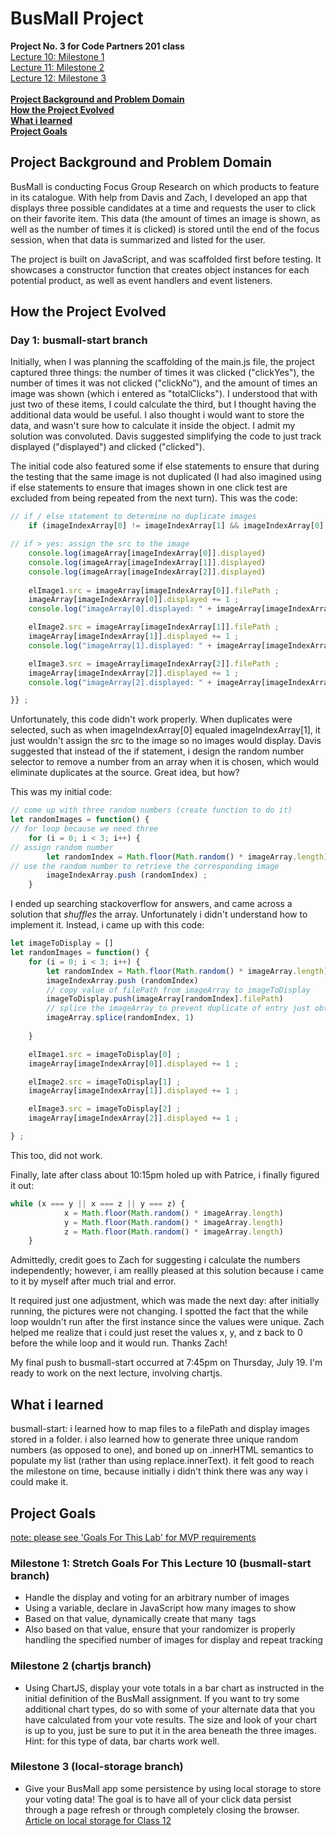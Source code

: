 # BusMall Project
**Project No. 3 for Code Partners 201 class**</br>
[Lecture 10: Milestone 1](https://github.com/CodePartnersMD/MD201-01/blob/master/weeks-5-6/lecture-10/sprint3-milestone1.md "Class 10: A/V, Practical Info, and Getting the Vote Tracker Started")</br>
[Lecture 11: Milestone 2](https://github.com/CodePartnersMD/MD201-01/blob/master/weeks-5-6/lecture-11/sprint3-milestone2.md "Class 11: Adding Charts to the Vote Tracker App")</br>
[Lecture 12: Milestone 3](https://github.com/CodePartnersMD/MD201-01/blob/master/weeks-5-6/lecture-12/sprint3-milestone3.md "Class 12: Local Storage and UI/UX Concepts")</br>
</br>
[**Project Background and Problem Domain**](https://github.com/haroldwolfinger/busmall/tree/busmall-start#project-background-and-problem-domain)</br>
[**How the Project Evolved**](https://github.com/haroldwolfinger/busmall/tree/busmall-start#how-the-project-evolved)</br>
[**What i learned**](https://github.com/haroldwolfinger/busmall/tree/busmall-start#what-i-learned)</br>
[**Project Goals**](https://github.com/haroldwolfinger/busmall/tree/busmall-start#project-goals)</br>

## Project Background and Problem Domain
BusMall is conducting Focus Group Research on which products to feature in its catalogue. With help from Davis and Zach, I developed an app that displays three possible candidates at a time and requests the user to click on their favorite item.  This data (the amount of times an image is shown, as well as the number of times it is clicked) is stored until the end of the focus session, when that data is summarized and listed for the user.

The project is built on JavaScript, and was scaffolded first before testing.  It showcases a constructor function that creates object instances for each potential product, as well as event handlers and event listeners.  

## How the Project Evolved</br>
### Day 1: busmall-start branch</br>
Initially, when I was planning the scaffolding of the main.js file, the project captured three things: the number of times it was clicked ("clickYes"), the number of times it was not clicked ("clickNo"), and the amount of times an image was shown (which i entered as "totalClicks"). I understood that with just two of these items, I could calculate the third, but I thought having the additional data would be useful. I also thought i would want to store the data, and wasn't sure how to calculate it inside the object. I admit my solution was convoluted. Davis suggested simplifying the code to just track displayed ("displayed") and clicked ("clicked").

The initial code also featured some if else statements to ensure that during the testing that the same image is not duplicated (I had also imagined using if else statements to ensure that images shown in one click test are excluded from being repeated from the next turn). This was the code: 

```javascript
// if / else statement to determine no duplicate images
	if (imageIndexArray[0] != imageIndexArray[1] && imageIndexArray[0] != imageIndexArray[2] && imageIndexArray[1] != imageIndexArray[2]) {

// if > yes: assign the src to the image
    console.log(imageArray[imageIndexArray[0]].displayed)
    console.log(imageArray[imageIndexArray[1]].displayed)
    console.log(imageArray[imageIndexArray[2]].displayed)
   
    elImage1.src = imageArray[imageIndexArray[0]].filePath ;
    imageArray[imageIndexArray[0]].displayed += 1 ;
    console.log("imageArray[0].displayed: " + imageArray[imageIndexArray[0]].displayed)

    elImage2.src = imageArray[imageIndexArray[1]].filePath ;
    imageArray[imageIndexArray[1]].displayed += 1 ;
    console.log("imageArray[1].displayed: " + imageArray[imageIndexArray[1]].displayed)

    elImage3.src = imageArray[imageIndexArray[2]].filePath ;
    imageArray[imageIndexArray[2]].displayed += 1 ;
    console.log("imageArray[2].displayed: " + imageArray[imageIndexArray[2]].displayed)

}} ;
```
Unfortunately, this code didn't work properly. When duplicates were selected, such as when imageIndexArray[0] equaled imageIndexArray[1], it just wouldn't assign the src to the image so no images would display. Davis suggested that instead of the if statement, i design the random number selector to remove a number from an array when it is chosen, which would eliminate duplicates at the source. Great idea, but how?

This was my initial code:

```javascript
// come up with three random numbers (create function to do it)
let randomImages = function() {
// for loop because we need three
	for (i = 0; i < 3; i++) {
// assign random number
        let randomIndex = Math.floor(Math.random() * imageArray.length) ;
// use the random number to retrieve the corresponding image
        imageIndexArray.push (randomIndex) ;
    }
```

I ended up searching stackoverflow for answers, and came across a solution that _shuffles_ the array. Unfortunately i didn't understand how to implement it. Instead, i came up with this code:

```javascript
let imageToDisplay = []
let randomImages = function() {
    for (i = 0; i < 3; i++) {
        let randomIndex = Math.floor(Math.random() * imageArray.length)
        imageIndexArray.push (randomIndex)
        // copy value of filePath from imageArray to imageToDisplay
        imageToDisplay.push(imageArray[randomIndex].filePath)
        // splice the imageArray to prevent duplicate of entry just obtained
        imageArray.splice(randomIndex, 1)
        
    }

    elImage1.src = imageToDisplay[0] ;
    imageArray[imageIndexArray[0]].displayed += 1 ;

    elImage2.src = imageToDisplay[1] ;
    imageArray[imageIndexArray[1]].displayed += 1 ;

    elImage3.src = imageToDisplay[2] ;
    imageArray[imageIndexArray[2]].displayed += 1 ;

} ;
```

This too, did not work.

Finally, late after class about 10:15pm holed up with Patrice, i finally figured it out:

```javascript
while (x === y || x === z || y === z) {
            x = Math.floor(Math.random() * imageArray.length)
            y = Math.floor(Math.random() * imageArray.length)
            z = Math.floor(Math.random() * imageArray.length)   
    }
```

Admittedly, credit goes to Zach for suggesting i calculate the numbers independently; however, i am reallly pleased at this solution because i came to it by myself after much trial and error.

It required just one adjustment, which was made the next day: after initially running, the pictures were not changing. I spotted the fact that the while loop wouldn't run after the first instance since the values were unique. Zach helped me realize that i could just reset the values x, y, and z back to 0 before the while loop and it would run. Thanks Zach!

My final push to busmall-start occurred at 7:45pm on Thursday, July 19.  I'm ready to work on the next lecture, involving chartjs.

## What i learned
busmall-start: i learned how to map files to a filePath and display images stored in a folder. i also learned how to generate three unique random numbers (as opposed to one), and boned up on .innerHTML semantics to populate my list (rather than using replace.innerText). it felt good to reach the milestone on time, because initially i didn't think there was any way i could make it.

## Project Goals
[note: please see 'Goals For This Lab' for MVP requirements](https://github.com/CodePartnersMD/MD201-01/blob/master/weeks-5-6/lecture-10/sprint3-milestone1.md#goals-for-this-lab)

### Milestone 1: Stretch Goals For This Lecture 10 (busmall-start branch)
- Handle the display and voting for an arbitrary number of images
- Using a variable, declare in JavaScript how many images to show
- Based on that value, dynamically create that many <img> tags
- Also based on that value, ensure that your randomizer is properly handling the specified number of images for display and repeat tracking

### Milestone 2 (chartjs branch)
- Using ChartJS, display your vote totals in a bar chart as instructed in the initial definition of the BusMall assignment. If you want to try some additional chart types, do so with some of your alternate data that you have calculated from your vote results. The size and look of your chart is up to you, just be sure to put it in the area beneath the three images. Hint: for this type of data, bar charts work well.

### Milestone 3 (local-storage branch)
- Give your BusMall app some persistence by using local storage to store your voting data! The goal is to have all of your click data persist through a page refresh or through completely closing the browser.
[Article on local storage for Class 12](http://diveintohtml5.info/storage.html "The Past, Present & Future of Local Storage for Web Applications")